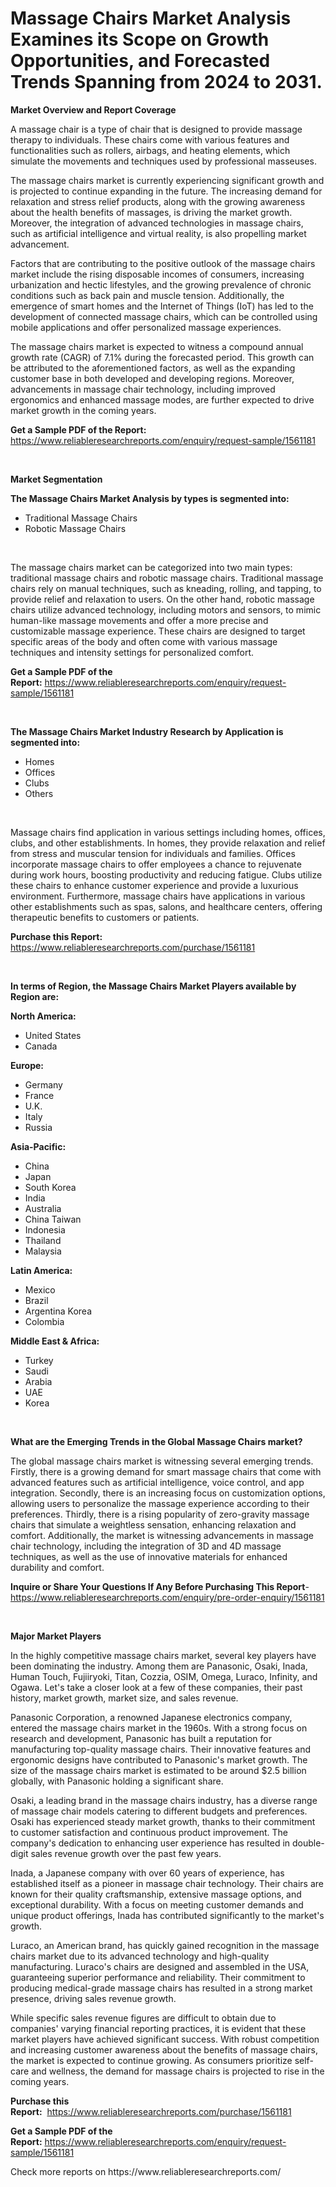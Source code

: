 <p><h1>Massage Chairs Market Analysis Examines its Scope on Growth Opportunities, and Forecasted Trends Spanning from 2024 to 2031.</h1></p><p><strong>Market Overview and Report Coverage</strong></p>
<p><p>A massage chair is a type of chair that is designed to provide massage therapy to individuals. These chairs come with various features and functionalities such as rollers, airbags, and heating elements, which simulate the movements and techniques used by professional masseuses.</p><p>The massage chairs market is currently experiencing significant growth and is projected to continue expanding in the future. The increasing demand for relaxation and stress relief products, along with the growing awareness about the health benefits of massages, is driving the market growth. Moreover, the integration of advanced technologies in massage chairs, such as artificial intelligence and virtual reality, is also propelling market advancement.</p><p>Factors that are contributing to the positive outlook of the massage chairs market include the rising disposable incomes of consumers, increasing urbanization and hectic lifestyles, and the growing prevalence of chronic conditions such as back pain and muscle tension. Additionally, the emergence of smart homes and the Internet of Things (IoT) has led to the development of connected massage chairs, which can be controlled using mobile applications and offer personalized massage experiences.</p><p>The massage chairs market is expected to witness a compound annual growth rate (CAGR) of 7.1% during the forecasted period. This growth can be attributed to the aforementioned factors, as well as the expanding customer base in both developed and developing regions. Moreover, advancements in massage chair technology, including improved ergonomics and enhanced massage modes, are further expected to drive market growth in the coming years.</p></p>
<p><strong>Get a Sample PDF of the Report:</strong> <a href="https://www.reliableresearchreports.com/enquiry/request-sample/1561181">https://www.reliableresearchreports.com/enquiry/request-sample/1561181</a></p>
<p>&nbsp;</p>
<p><strong>Market Segmentation</strong></p>
<p><strong>The Massage Chairs Market Analysis by types is segmented into:</strong></p>
<p><ul><li>Traditional Massage Chairs</li><li>Robotic Massage Chairs</li></ul></p>
<p>&nbsp;</p>
<p><p>The massage chairs market can be categorized into two main types: traditional massage chairs and robotic massage chairs. Traditional massage chairs rely on manual techniques, such as kneading, rolling, and tapping, to provide relief and relaxation to users. On the other hand, robotic massage chairs utilize advanced technology, including motors and sensors, to mimic human-like massage movements and offer a more precise and customizable massage experience. These chairs are designed to target specific areas of the body and often come with various massage techniques and intensity settings for personalized comfort.</p></p>
<p><strong>Get a Sample PDF of the Report:</strong>&nbsp;<a href="https://www.reliableresearchreports.com/enquiry/request-sample/1561181">https://www.reliableresearchreports.com/enquiry/request-sample/1561181</a></p>
<p>&nbsp;</p>
<p><strong>The Massage Chairs Market Industry Research by Application is segmented into:</strong></p>
<p><ul><li>Homes</li><li>Offices</li><li>Clubs</li><li>Others</li></ul></p>
<p>&nbsp;</p>
<p><p>Massage chairs find application in various settings including homes, offices, clubs, and other establishments. In homes, they provide relaxation and relief from stress and muscular tension for individuals and families. Offices incorporate massage chairs to offer employees a chance to rejuvenate during work hours, boosting productivity and reducing fatigue. Clubs utilize these chairs to enhance customer experience and provide a luxurious environment. Furthermore, massage chairs have applications in various other establishments such as spas, salons, and healthcare centers, offering therapeutic benefits to customers or patients.</p></p>
<p><strong>Purchase this Report:</strong>&nbsp; <a href="https://www.reliableresearchreports.com/purchase/1561181">https://www.reliableresearchreports.com/purchase/1561181</a></p>
<p>&nbsp;</p>
<p><strong>In terms of Region, the Massage Chairs Market Players available by Region are:</strong></p>
<p>
    <p> <strong> North America: </strong>
        <ul>
            <li>United States</li>
            <li>Canada</li>
        </ul>
        </p> 
    <p> <strong> Europe: </strong>
        <ul>
            <li>Germany</li>
            <li>France</li>
            <li>U.K.</li>
            <li>Italy</li>
            <li>Russia</li>
        </ul>
        </p> 
    <p> <strong> Asia-Pacific: </strong>
        <ul>
            <li>China</li>
            <li>Japan</li>
            <li>South Korea</li>
            <li>India</li>
            <li>Australia</li>
            <li>China Taiwan</li>
            <li>Indonesia</li>
            <li>Thailand</li>
            <li>Malaysia</li>
        </ul>
        </p> 
    <p> <strong> Latin America: </strong>
        <ul>
            <li>Mexico</li>
            <li>Brazil</li>
            <li>Argentina Korea</li>
            <li>Colombia</li>
        </ul>
        </p> 
    <p> <strong> Middle East & Africa: </strong>
        <ul>
            <li>Turkey</li>
            <li>Saudi</li>
            <li>Arabia</li>
            <li>UAE</li>
            <li>Korea</li>
        </ul>
    </p>
    </p>
<p>&nbsp;</p>
<p><strong>What are the Emerging Trends in the Global Massage Chairs market?</strong></p>
<p><p>The global massage chairs market is witnessing several emerging trends. Firstly, there is a growing demand for smart massage chairs that come with advanced features such as artificial intelligence, voice control, and app integration. Secondly, there is an increasing focus on customization options, allowing users to personalize the massage experience according to their preferences. Thirdly, there is a rising popularity of zero-gravity massage chairs that simulate a weightless sensation, enhancing relaxation and comfort. Additionally, the market is witnessing advancements in massage chair technology, including the integration of 3D and 4D massage techniques, as well as the use of innovative materials for enhanced durability and comfort.</p></p>
<p><strong>Inquire or Share Your Questions If Any Before Purchasing This Report</strong>- <a href="https://www.reliableresearchreports.com/enquiry/pre-order-enquiry/1561181">https://www.reliableresearchreports.com/enquiry/pre-order-enquiry/1561181</a></p>
<p>&nbsp;</p>
<p><strong>Major Market Players</strong></p>
<p><p>In the highly competitive massage chairs market, several key players have been dominating the industry. Among them are Panasonic, Osaki, Inada, Human Touch, Fujiiryoki, Titan, Cozzia, OSIM, Omega, Luraco, Infinity, and Ogawa. Let's take a closer look at a few of these companies, their past history, market growth, market size, and sales revenue.</p><p>Panasonic Corporation, a renowned Japanese electronics company, entered the massage chairs market in the 1960s. With a strong focus on research and development, Panasonic has built a reputation for manufacturing top-quality massage chairs. Their innovative features and ergonomic designs have contributed to Panasonic's market growth. The size of the massage chairs market is estimated to be around $2.5 billion globally, with Panasonic holding a significant share.</p><p>Osaki, a leading brand in the massage chairs industry, has a diverse range of massage chair models catering to different budgets and preferences. Osaki has experienced steady market growth, thanks to their commitment to customer satisfaction and continuous product improvement. The company's dedication to enhancing user experience has resulted in double-digit sales revenue growth over the past few years.</p><p>Inada, a Japanese company with over 60 years of experience, has established itself as a pioneer in massage chair technology. Their chairs are known for their quality craftsmanship, extensive massage options, and exceptional durability. With a focus on meeting customer demands and unique product offerings, Inada has contributed significantly to the market's growth.</p><p>Luraco, an American brand, has quickly gained recognition in the massage chairs market due to its advanced technology and high-quality manufacturing. Luraco's chairs are designed and assembled in the USA, guaranteeing superior performance and reliability. Their commitment to producing medical-grade massage chairs has resulted in a strong market presence, driving sales revenue growth.</p><p>While specific sales revenue figures are difficult to obtain due to companies' varying financial reporting practices, it is evident that these market players have achieved significant success. With robust competition and increasing customer awareness about the benefits of massage chairs, the market is expected to continue growing. As consumers prioritize self-care and wellness, the demand for massage chairs is projected to rise in the coming years.</p></p>
<p><strong>Purchase this Report:</strong>&nbsp;&nbsp;<a href="https://www.reliableresearchreports.com/purchase/1561181">https://www.reliableresearchreports.com/purchase/1561181</a></p>
<p></p>
<p><strong>Get a Sample PDF of the Report:</strong>&nbsp;<a href="https://www.reliableresearchreports.com/enquiry/request-sample/1561181">https://www.reliableresearchreports.com/enquiry/request-sample/1561181</a></p>
<p>Check more reports on https://www.reliableresearchreports.com/</p>